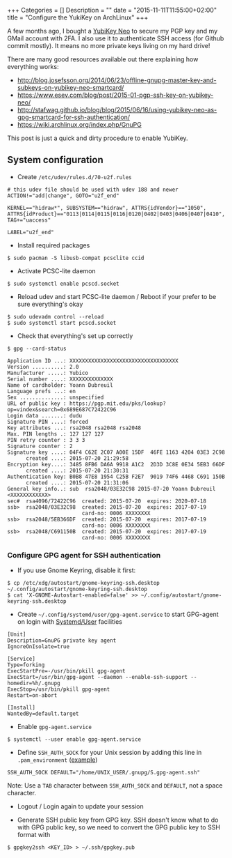 +++
Categories = []
Description = ""
date = "2015-11-11T11:55:00+02:00"
title = "Configure the YukiKey on ArchLinux"
+++

A few months ago, I bought a [YubiKey Neo](https://www.yubico.com/products/yubikey-hardware/) to secure my PGP key and my GMail account with 2FA.
I also use it to authenticate SSH access (for Github commit mostly).
It means no more private keys living on my hard drive!

There are many good resources available out there explaining how everything works:

* http://blog.josefsson.org/2014/06/23/offline-gnupg-master-key-and-subkeys-on-yubikey-neo-smartcard/
* https://www.esev.com/blog/post/2015-01-pgp-ssh-key-on-yubikey-neo/
* http://stafwag.github.io/blog/blog/2015/06/16/using-yubikey-neo-as-gpg-smartcard-for-ssh-authentication/
* https://wiki.archlinux.org/index.php/GnuPG

This post is just a quick and dirty procedure to enable YubiKey.

## System configuration

* Create `/etc/udev/rules.d/70-u2f.rules`

```
# this udev file should be used with udev 188 and newer
ACTION!="add|change", GOTO="u2f_end"

KERNEL=="hidraw*", SUBSYSTEM=="hidraw", ATTRS{idVendor}=="1050", ATTRS{idProduct}=="0113|0114|0115|0116|0120|0402|0403|0406|0407|0410", TAG+="uaccess"

LABEL="u2f_end"
```

* Install required packages

```shell
$ sudo pacman -S libusb-compat pcsclite ccid
```

* Activate PCSC-lite daemon

```shell
$ sudo systemctl enable pcscd.socket
```

* Reload udev and start PCSC-lite daemon / Reboot if your prefer to be sure everything's okay

```shell
$ sudo udevadm control --reload
$ sudo systemctl start pcscd.socket
```

* Check that everything's set up correctly

```shell
$ gpg --card-status

Application ID ...: XXXXXXXXXXXXXXXXXXXXXXXXXXXXXXXXXXX
Version ..........: 2.0
Manufacturer .....: Yubico
Serial number ....: XXXXXXXXXXXXXX
Name of cardholder: Yoann Dubreuil
Language prefs ...: en
Sex ..............: unspecified
URL of public key : https://pgp.mit.edu/pks/lookup?op=vindex&search=0x689E687C72422C96
Login data .......: dudu
Signature PIN ....: forced
Key attributes ...: rsa2048 rsa2048 rsa2048
Max. PIN lengths .: 127 127 127
PIN retry counter : 3 3 3
Signature counter : 2
Signature key ....: 04F4 C62E 2C07 A00E 15DF  46FE 1163 4204 03E3 2C98
      created ....: 2015-07-20 21:29:58
Encryption key....: 3485 8FB6 DA6A 9918 A1C2  2D3D 3C8E 0E34 5EB3 66DF
      created ....: 2015-07-20 21:30:31
Authentication key: B0B8 47E8 1954 C25B F2E7  9019 74F6 4468 C691 150B
      created ....: 2015-07-20 21:31:06
General key info..: sub  rsa2048/03E32C98 2015-07-20 Yoann Dubreuil <XXXXXXXXXXXX>
sec#  rsa4096/72422C96  created: 2015-07-20  expires: 2020-07-18
ssb>  rsa2048/03E32C98  created: 2015-07-20  expires: 2017-07-19
                        card-no: 0006 XXXXXXXX
ssb>  rsa2048/5EB366DF  created: 2015-07-20  expires: 2017-07-19
                        card-no: 0006 XXXXXXXX
ssb>  rsa2048/C691150B  created: 2015-07-20  expires: 2017-07-19
                        card-no: 0006 XXXXXXXX
```

### Configure GPG agent for SSH authentication

* If you use Gnome Keyring, disable it first:

```shell
$ cp /etc/xdg/autostart/gnome-keyring-ssh.desktop ~/.config/autostart/gnome-keyring-ssh.desktop
$ cat 'X-GNOME-Autostart-enabled=false' >> ~/.config/autostart/gnome-keyring-ssh.desktop
```

* Create `~/.config/systemd/user/gpg-agent.service` to start GPG-agent on login with [Systemd/User](https://wiki.archlinux.org/index.php/Systemd/User) facilities

```
[Unit]
Description=GnuPG private key agent
IgnoreOnIsolate=true

[Service]
Type=forking
ExecStartPre=-/usr/bin/pkill gpg-agent
ExecStart=/usr/bin/gpg-agent --daemon --enable-ssh-support --homedir=%h/.gnupg
ExecStop=/usr/bin/pkill gpg-agent
Restart=on-abort

[Install]
WantedBy=default.target
```

* Enable `gpg-agent.service`

```shell
$ systemctl --user enable gpg-agent.service
```

* Define `SSH_AUTH_SOCK` for your Unix session by adding this line in `.pam_environment` ([example](https://github.com/ydubreuil/dotfiles/blob/master/pam_environment#L16))

```
SSH_AUTH_SOCK DEFAULT="/home/UNIX_USER/.gnupg/S.gpg-agent.ssh"
```

Note: Use a `TAB` character between `SSH_AUTH_SOCK` and `DEFAULT`, not a space character.

* Logout / Login again to update your session

* Generate SSH public key from GPG key. SSH doesn't know what to do with GPG public key, so we need to convert the GPG public key to SSH format with

```shell
$ gpgkey2ssh <KEY_ID> > ~/.ssh/gpgkey.pub
```
